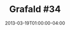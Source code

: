 ---
title: "Grafald #34"
type: "image"
date: 2013-03-19T01:00:00-04:00
draft: false
categories: ["Projects"]
image_path: "../img/2013/34.png"
alt_text: ""
is_subpage: true
---